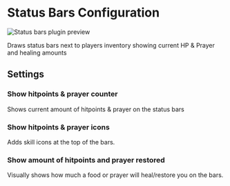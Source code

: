 # Status Bars Configuration

![Status bars plugin preview](https://user-images.githubusercontent.com/5115805/48405424-8759f200-e732-11e8-954c-d76623666b31.gif)

Draws status bars next to players inventory showing current HP & Prayer and healing amounts

## Settings

### Show hitpoints & prayer counter

Shows current amount of hitpoints & prayer on the status bars

### Show hitpoints & prayer icons

Adds skill icons at the top of the bars.

### Show amount of hitpoints and prayer restored

Visually shows how much a food or prayer will heal/restore you on the bars.

